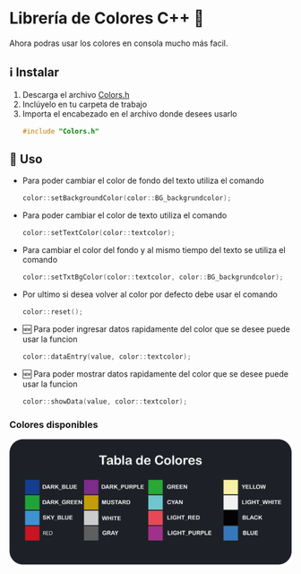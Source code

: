 # Librería de Colores C++ 🎨
Ahora podras usar los colores en consola mucho más facil.

## ℹ Instalar 
1. Descarga el archivo [Colors.h](Colors.h)
2. Inclúyelo en tu carpeta de trabajo
3. Importa el encabezado en el archivo donde desees usarlo 
   ~~~ C++
   #include "Colors.h"
   ~~~

## 📎 Uso

- Para poder cambiar el color de fondo del texto utiliza el comando 
    ~~~ C++
    color::setBackgroundColor(color::BG_backgrundcolor);
    ~~~
 
- Para poder cambiar el color de texto utiliza el comando 
    ~~~ C++
    color::setTextColor(color::textcolor);
    ~~~
- Para cambiar el color del fondo y al mismo tiempo del texto se utiliza el comando
    ~~~ C++
    color::setTxtBgColor(color::textcolor, color::BG_backgrundcolor);
    ~~~

- Por ultimo si desea volver al color por defecto debe usar el comando
    ~~~ C++
    color::reset(); 
    ~~~

- 🆕 Para poder ingresar datos rapidamente del color que se desee puede usar la funcion
    ~~~c++
    color::dataEntry(value, color::textcolor);
    ~~~ 

- 🆕 Para poder mostrar datos rapidamente del color que se desee puede usar la funcion
    ~~~c++
    color::showData(value, color::textcolor);
    ~~~ 

### Colores disponibles
![alt text](<sources/Recurso 1@2x.png>)
